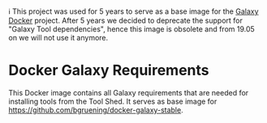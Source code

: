 :information_source: This project was used for 5 years to serve as a base image for the [Galaxy Docker](https://github.com/bgruening/docker-galaxy-stable) project. After 5 years we decided to deprecate the support for "Galaxy Tool dependencies", hence this image is obsolete and from 19.05 on we will not use it anymore.


# Docker Galaxy Requirements

This Docker image contains all Galaxy requirements that are needed for installing tools from the Tool Shed.
It serves as base image for https://github.com/bgruening/docker-galaxy-stable.

